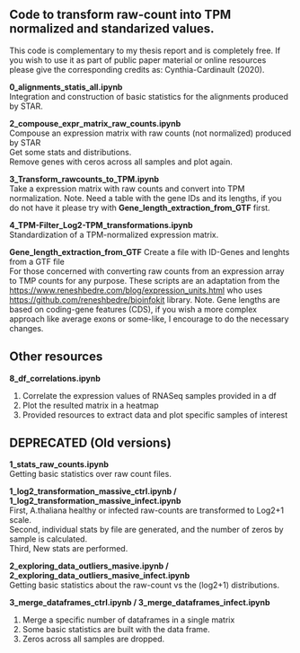 ## Code to transform raw-count into TPM normalized and standarized values.
This code is complementary to my thesis report and is completely free. If you wish to use it as part of public paper material or online resources please give the corresponding credits as: Cynthia-Cardinault (2020). <br>

**0_alignments_statis_all.ipynb** <br>
Integration and construction of basic statistics for the alignments produced by STAR.<br>

**2_compouse_expr_matrix_raw_counts.ipynb** <br>
Compouse an expression matrix with raw counts (not normalized) produced by STAR <br>
Get some stats and distributions.<br>
Remove genes with ceros across all samples and plot again.

**3_Transform_rawcounts_to_TPM.ipynb**<br>
Take a expression matrix with raw counts and convert into TPM normalization.
Note. Need a table with the gene IDs and its lengths, if you do not have it please try with **Gene_length_extraction_from_GTF** first.

**4_TPM-Filter_Log2-TPM_transformations.ipynb** <br>
Standardization of a TPM-normalized expression matrix. <br>

**Gene_length_extraction_from_GTF** 
Create a file with ID-Genes and lenghts from a GTF file <br>
For those concerned with converting raw counts from an expression array to TMP counts for any purpose. These scripts are an adaptation from the https://www.reneshbedre.com/blog/expression_units.html who uses https://github.com/reneshbedre/bioinfokit library. 
Note. Gene lengths are based on coding-gene features (CDS), if you wish a more complex approach like average exons or some-like, I encourage to do the necessary changes. 

## Other resources

**8_df_correlations.ipynb** <br>
1) Correlate the expression values of RNASeq samples provided in a df <br>
2) Plot the resulted matrix in a heatmap <br>
3) Provided resources to extract data and plot specific samples of interest<br>

## DEPRECATED (Old versions)

**1_stats_raw_counts.ipynb** <br>
Getting basic statistics over raw count files. <br>

**1_log2_transformation_massive_ctrl.ipynb / 1_log2_transformation_massive_infect.ipynb** <br>
First, A.thaliana healthy or infected raw-counts are transformed to Log2+1 scale.<br>
Second, individual stats by file are generated, and the number of zeros by sample is calculated. <br>
Third, New stats are performed. <br>

**2_exploring_data_outliers_masive.ipynb / 2_exploring_data_outliers_masive_infect.ipynb** <br>
Getting basic statistics about the raw-count vs the (log2+1) distributions.

**3_merge_dataframes_ctrl.ipynb / 3_merge_dataframes_infect.ipynb**<br>
1) Merge a specific number of dataframes in a single matrix<br>
2) Some basic statistics are built with the data frame.  <br>
3) Zeros across all samples are dropped. <br>
